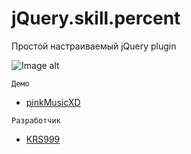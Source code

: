 # jQuery.skill.percent
Простой настраиваемый jQuery plugin

![Image alt](https://pp.userapi.com/c851416/v851416584/b6a89/eMHDAmK8Hys.jpg)
```
Демо
```
* [pinkMusicXD](https://krs999.github.io/jQuery.skill.percent/)
```
Разработчик
```
* [KRS999](https://vk.com/krs999)

